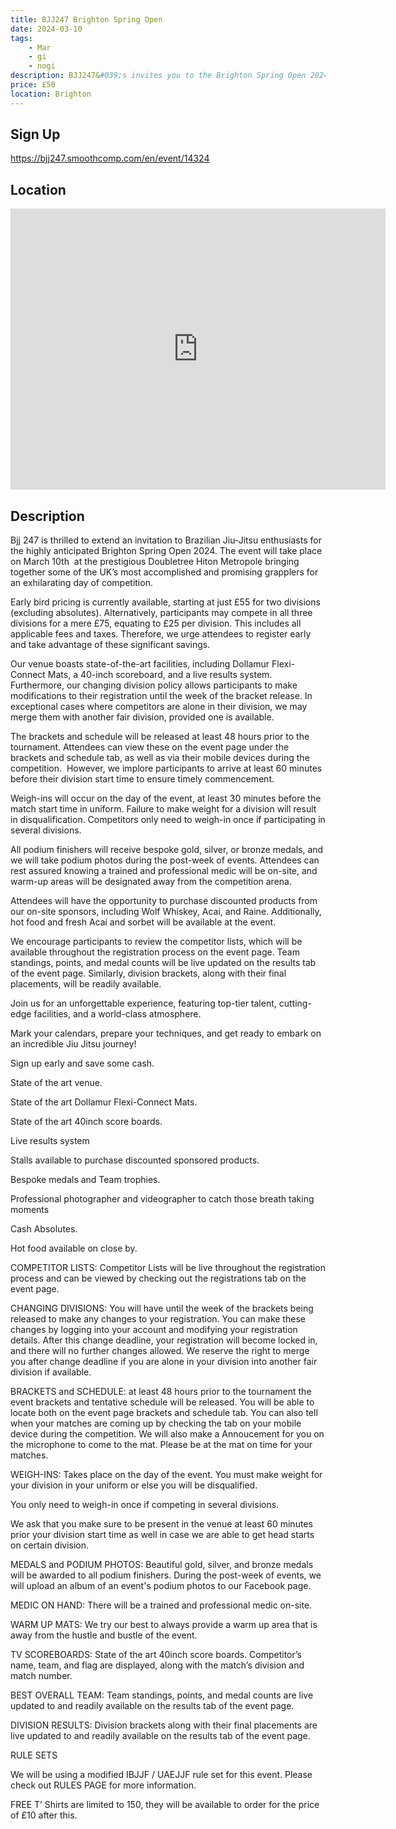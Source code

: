 ```yaml
---
title: BJJ247 Brighton Spring Open
date: 2024-03-10
tags:
    - Mar
    - gi 
    - nogi 
description: BJJ247&#039;s invites you to the Brighton Spring Open 2024 hosted at the outstanding DoubleTree Hilton
price: £50
location: Brighton
---
```

## Sign Up
https://bjj247.smoothcomp.com/en/event/14324

## Location
<iframe src="https://www.google.com/maps/embed?pb=!1m18!1m12!1m3!1d12345.6789!2d-0.1491303!3d50.8215040!2m3!1f0!2f0!3f0!3m2!1i1024!2i768!4f13.1!3m3!1m2!1s0x0%3A0x0!2z50.8215040!5e0!3m2!1sen!2sus!4v1234567890" width="600" height="450" style="border:0;" allowfullscreen="" loading="lazy"></iframe>

## Description
Bjj 247 is thrilled to extend an invitation to Brazilian Jiu-Jitsu enthusiasts for the highly anticipated Brighton Spring Open 2024. The event will take place on March 10th  at the prestigious Doubletree Hiton Metropole bringing together some of the UK’s most accomplished and promising grapplers for an exhilarating day of competition.


Early bird pricing is currently available, starting at just £55 for two divisions (excluding absolutes). Alternatively, participants may compete in all three divisions for a mere £75, equating to £25 per division. This includes all applicable fees and taxes. Therefore, we urge attendees to register early and take advantage of these significant savings.


Our venue boasts state-of-the-art facilities, including Dollamur Flexi-Connect Mats, a 40-inch scoreboard, and a live results system. Furthermore, our changing division policy allows participants to make modifications to their registration until the week of the bracket release. In exceptional cases where competitors are alone in their division, we may merge them with another fair division, provided one is available.


The brackets and schedule will be released at least 48 hours prior to the tournament. Attendees can view these on the event page under the brackets and schedule tab, as well as via their mobile devices during the competition.  However, we implore participants to arrive at least 60 minutes before their division start time to ensure timely commencement.


Weigh-ins will occur on the day of the event, at least 30 minutes before the match start time in uniform. Failure to make weight for a division will result in disqualification. Competitors only need to weigh-in once if participating in several divisions.


All podium finishers will receive bespoke gold, silver, or bronze medals, and we will take podium photos during the post-week of events. Attendees can rest assured knowing a trained and professional medic will be on-site, and warm-up areas will be designated away from the competition arena.


Attendees will have the opportunity to purchase discounted products from our on-site sponsors, including Wolf Whiskey, Acai, and Raine. Additionally, hot food and fresh Acai and sorbet will be available at the event.


We encourage participants to review the competitor lists, which will be available throughout the registration process on the event page. Team standings, points, and medal counts will be live updated on the results tab of the event page. Similarly, division brackets, along with their final placements, will be readily available.


Join us for an unforgettable experience, featuring top-tier talent, cutting-edge facilities, and a world-class atmosphere.


Mark your calendars, prepare your techniques, and get ready to embark on an incredible Jiu Jitsu journey!


Sign up early and save some cash.


State of the art venue.


State of the art Dollamur Flexi-Connect Mats.


State of the art 40inch score boards.


Live results system


Stalls available to purchase discounted sponsored products. 


Bespoke medals and Team trophies.


Professional photographer and videographer to catch those breath taking moments


Cash Absolutes.


Hot food available on close by.


COMPETITOR LISTS: Competitor Lists will be live throughout the registration process and can be viewed by checking out the registrations tab on the event page. 


CHANGING DIVISIONS: You will have until the week of the brackets being released to make any changes to your registration. You can make these changes by logging into your account and modifying your registration details. After this change deadline, your registration will become locked in, and there will no further changes allowed. We reserve the right to merge you after change deadline if you are alone in your division into another fair division if available.


BRACKETS and SCHEDULE: at least 48 hours prior to the tournament the event brackets and tentative schedule will be released. You will be able to locate both on the event page brackets and schedule tab. You can also tell when your matches are coming up by checking the tab on your mobile device during the competition. We will also make a Annoucement for you on the microphone to come to the mat. Please be at the mat on time for your matches.


WEIGH-INS: Takes place on the day of the event. You must make weight for your division in your uniform or else you will be disqualified.


You only need to weigh-in once if competing in several divisions.


We ask that you make sure to be present in the venue at least 60 minutes prior your division start time as well in case we are able to get head starts on certain division.


MEDALS and PODIUM PHOTOS: Beautiful gold, silver, and bronze medals will be awarded to all podium finishers. During the post-week of events, we will upload an album of an event's podium photos to our Facebook page. 


MEDIC ON HAND: There will be a trained and professional medic on-site.


WARM UP MATS: We try our best to always provide a warm up area that is away from the hustle and bustle of the event.  


TV SCOREBOARDS: State of the art 40inch score boards. Competitor’s name, team, and flag are displayed, along with the match’s division and match number.


BEST OVERALL TEAM: Team standings, points, and medal counts are live updated to and readily available on the results tab of the event page. 


DIVISION RESULTS: Division brackets along with their final placements are live updated to and readily available on the results tab of the event page.


RULE SETS


We will be using a modified IBJJF / UAEJJF rule set for this event. Please check out RULES PAGE for more information.


FREE T’ Shirts are limited to 150, they will be available to order for the price of £10 after this.